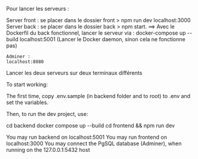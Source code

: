 Pour lancer les serveurs : 

Server front : 
    se placer dans le dossier front > npm run dev
    localhost:3000
Server back : 
    se placer dans le dossier back > npm start. 
    ==> Avec le Dockerfil du back fonctionnel, lancer le serveur via : docker-compose up --build
    localhost:5001
    (Lancer le Docker daemon, sinon cela ne fonctionne pas)

    Adminer : 
    localhost:8080

Lancer les deux serveurs sur deux terminaux différents

To start working:

The first time, copy .env.sample (in backend folder and to root) to .env and set the variables.

Then, to run the dev project, use:

  cd backend docker compose up --build
  cd frontend && npm run dev

You may run backend on localhost:5001
You may run frontend on localhost:3000
You may connect the PgSQL database (Adminer), when running on the 127.0.0.1:5432 host